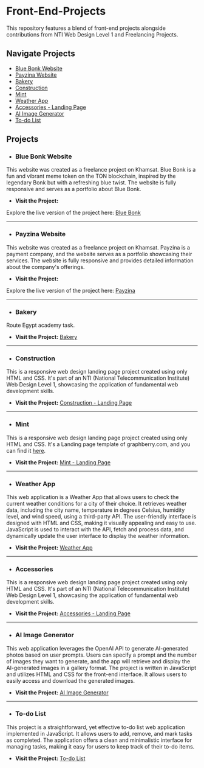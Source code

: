 # Front-End-Projects

This repository features a blend of front-end projects alongside contributions from NTI Web Design Level 1 and Freelancing Projects.

## Navigate Projects
- [Blue Bonk Website](#blue-bonk-website)
- [Payzina Website](#payzina-website)
- [Bakery](#bakery)
- [Construction](#construction)
- [Mint](#mint)
- [Weather App](#weather-app)
- [Accessories - Landing Page](#accessories)
- [AI Image Generator](#ai-image-generator)
- [To-do List](#to-do-list)

## Projects

- ### Blue Bonk Website

This website was created as a freelance project on Khamsat. Blue Bonk is a fun and vibrant meme token on the TON blockchain, inspired by the legendary Bonk but with a refreshing blue twist. The website is fully responsive and serves as a portfolio about Blue Bonk.

- **Visit the Project:**

Explore the live version of the project here: [Blue Bonk](https://www.bluebonk.com/)

---

- ### Payzina Website

This website was created as a freelance project on Khamsat. Payzina is a payment company, and the website serves as a portfolio showcasing their services. The website is fully responsive and provides detailed information about the company's offerings.

- **Visit the Project:**

Explore the live version of the project here: [Payzina](https://payzina.vercel.app/)

---
- ### Bakery

Route Egypt academy task.
- **Visit the Project:** [Bakery](https://mahmouddwidar.github.io/Front-End-Projects/Bakery/)

---

- ### Construction

This is a responsive web design landing page project created using only HTML and CSS. It's part of an NTI (National Telecommunication Institute) Web Design Level 1, showcasing the application of fundamental web development skills.

- **Visit the Project:** [Construction - Landing Page](https://mahmouddwidar.github.io/Front-End-Projects/Construction/)

---

- ### Mint

This is a responsive web design landing page project created using only HTML and CSS. It's a Landing page template of graphberry.com, and you can find it [here](https://www.graphberry.com/item/mint-minimal-portfolio-psd-template).

- **Visit the Project:** [Mint - Landing Page](https://mahmouddwidar.github.io/Front-End-Projects/Mint/)

---

- ### Weather App

This web application is a Weather App that allows users to check the current weather conditions for a city of their choice. It retrieves weather data, including the city name, temperature in degrees Celsius, humidity level, and wind speed, using a third-party API. The user-friendly interface is designed with HTML and CSS, making it visually appealing and easy to use. JavaScript is used to interact with the API, fetch and process data, and dynamically update the user interface to display the weather information.

- **Visit the Project:** [Weather App](https://mahmouddwidar.github.io/Front-End-Projects/Weather%20App/)

---

- ### Accessories

This is a responsive web design landing page project created using only HTML and CSS. It's part of an NTI (National Telecommunication Institute) Web Design Level 1, showcasing the application of fundamental web development skills.

- **Visit the Project:** [Accessories - Landing Page](https://mahmouddwidar.github.io/Front-End-Projects/Accessories/)

---

- ### AI Image Generator

This web application leverages the OpenAI API to generate AI-generated photos based on user prompts. Users can specify a prompt and the number of images they want to generate, and the app will retrieve and display the AI-generated images in a gallery format. The project is written in JavaScript and utilizes HTML and CSS for the front-end interface. It allows users to easily access and download the generated images.

- **Visit the Project:** [AI Image Generator](https://mahmouddwidar.github.io/Front-End-Projects/AI%20Image%20Generator/)

---

- ### To-do List

This project is a straightforward, yet effective to-do list web application implemented in JavaScript. It allows users to add, remove, and mark tasks as completed. The application offers a clean and minimalistic interface for managing tasks, making it easy for users to keep track of their to-do items.

- **Visit the Project:** [To-do List](https://mahmouddwidar.github.io/Front-End-Projects/Todo%20App/)
